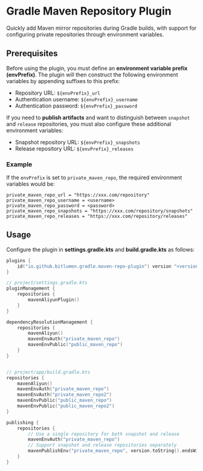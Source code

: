 # Gradle Maven Repository Plugin

Quickly add Maven mirror repositories during Gradle builds, with support for configuring private repositories through environment variables.

## Prerequisites

Before using the plugin, you must define an **environment variable prefix (envPrefix)**. The plugin will then construct the following 
environment variables by appending suffixes to this prefix:

- Repository URL: `${envPrefix}_url`
- Authentication username: `${envPrefix}_username`
- Authentication password: `${envPrefix}_password`

If you need to **publish artifacts** and want to distinguish between `snapshot` and `release` repositories, you must also configure these 
additional environment variables:

- Snapshot repository URL: `${envPrefix}_snapshots`
- Release repository URL: `${envPrefix}_releases`

### Example

If the `envPrefix` is set to `private_maven_repo`, the required environment variables would be:

```
private_maven_repo_url = "https://xxx.com/repository"
private_maven_repo_username = <username>
private_maven_repo_password = <password>
private_maven_repo_snapshots = "https://xxx.com/repository/snapshots"
private_maven_repo_releases = "https://xxx.com/repository/releases"
```

## Usage

Configure the plugin in **settings.gradle.kts** and **build.gradle.kts** as follows:

```kotlin
plugins {
    id("io.github.bitlumen.gradle.maven-repo-plugin") version "<versionNum>"
}

// project/settings.gradle.kts
pluginManagement {
    repositories {
        mavenAliyunPlugin()
    }
}

dependencyResolutionManagement {
    repositories {
        mavenAliyun()
        mavenEnvAuth("private_maven_repo")
        mavenEnvPublic("public_maven_repo")
    }
}


// project/app/build.gradle.kts
repositories {
    mavenAliyun()
    mavenEnvAuth("private_maven_repo")
    mavenEnvAuth("private_maven_repo2")
    mavenEnvPublic("public_maven_repo")
    mavenEnvPublic("public_maven_repo2")
}

publishing {
    repositories {
        // Use a single repository for both snapshot and release
        mavenEnvAuth("private_maven_repo")
        // Support snapshot and release repositories separately
        mavenPublishEnv("private_maven_repo", version.toString().endsWith("SNAPSHOT"))
    }
}
```
